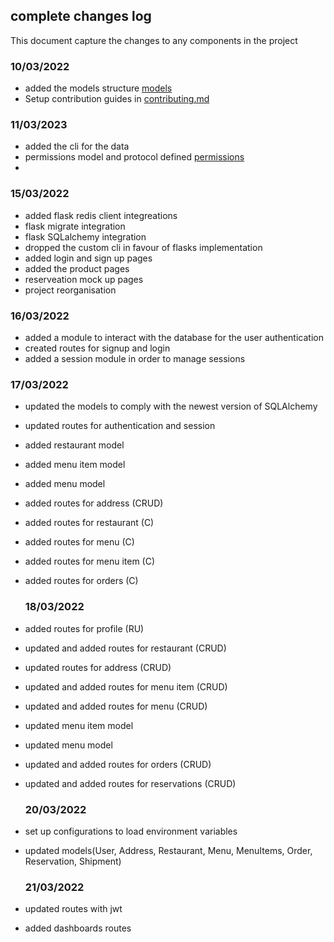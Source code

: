 ## complete changes log
This document capture the changes to any components in the project
### 10/03/2022 
 - added the models structure [models](./models/)
 - Setup contribution guides in [contributing.md](./CONTRIBUTING.md)

### 11/03/2023
 - added the cli for the data 
 - permissions model and protocol defined [permissions](./models/permissions/)
 - 
 
 ### 15/03/2022
 - added flask redis client integreations 
 - flask migrate integration 
 - flask SQLalchemy  integration 
 - dropped the custom cli in favour of flasks implementation 
 - added login and sign up pages 
 - added the product pages 
 - reserveation mock up pages 
 - project reorganisation 

 ### 16/03/2022
 - added a module to interact with the database for the user authentication
 - created routes for signup and login
 - added a session module in order to manage sessions

  ### 17/03/2022
 - updated the models to comply with the newest version of SQLAlchemy
 - updated routes for authentication and session
 - added restaurant model
 - added menu item model
 - added menu model
 - added routes for address (CRUD)
 - added routes for restaurant (C)
 - added routes for menu (C)
 - added routes for menu item (C)
 - added routes for orders (C)

   ### 18/03/2022
 - added routes for profile (RU)
 - updated and added routes for restaurant (CRUD)
 - updated routes for address (CRUD)
 - updated and added routes for menu item (CRUD)
 - updated and added routes for menu (CRUD)
 - updated menu item model
 - updated menu model
 - updated and added routes for orders (CRUD)
 - updated and added routes for reservations (CRUD)

   ### 20/03/2022
 - set up configurations to load environment variables
 - updated models(User, Address, Restaurant, Menu, MenuItems, Order, Reservation, Shipment)

   ### 21/03/2022
 - updated routes with jwt
 - added dashboards routes
